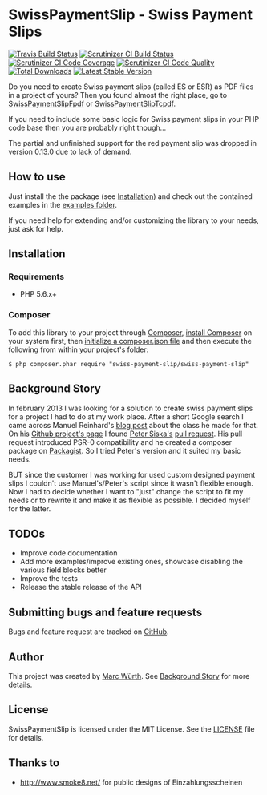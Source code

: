 SwissPaymentSlip - Swiss Payment Slips
======================================

[![Travis Build Status](https://travis-ci.org/ravage84/SwissPaymentSlip.png?branch=master)](https://travis-ci.org/ravage84/SwissPaymentSlip)
[![Scrutinizer CI Build Status](https://scrutinizer-ci.com/g/ravage84/SwissPaymentSlip/badges/build.png?b=master)](https://scrutinizer-ci.com/g/ravage84/SwissPaymentSlip/build-status/master)
[![Scrutinizer CI Code Coverage](https://scrutinizer-ci.com/g/ravage84/SwissPaymentSlip/badges/coverage.png?b=master)](https://scrutinizer-ci.com/g/ravage84/SwissPaymentSlip/?branch=master)
[![Scrutinizer CI Code Quality](https://scrutinizer-ci.com/g/ravage84/SwissPaymentSlip/badges/quality-score.png?b=master)](https://scrutinizer-ci.com/g/ravage84/SwissPaymentSlip/?branch=master)
[![Total Downloads](https://poser.pugx.org/swiss-payment-slip/swiss-payment-slip/d/total.png)](https://packagist.org/packages/swiss-payment-slip/swiss-payment-slip)
[![Latest Stable Version](https://poser.pugx.org/swiss-payment-slip/swiss-payment-slip/v/stable.png)](https://packagist.org/packages/swiss-payment-slip/swiss-payment-slip)

Do you need to create Swiss payment slips (called ES or ESR) as PDF files in a project of yours?
Then you found almost the right place, go to [SwissPaymentSlipFpdf](https://github.com/ravage84/SwissPaymentSlipFpdf)
or [SwissPaymentSlipTcpdf](https://github.com/ravage84/SwissPaymentSlipTcpdf).

If you need to include some basic logic for Swiss payment slips in your PHP code base then you are probably right though...

The partial and unfinished support for the red payment slip was dropped in version 0.13.0 due to lack of demand.

How to use
----------

Just install the the package (see [Installation](https://github.com/ravage84/SwissPaymentSlip#installation)) and
check out the contained examples in the
[examples folder](https://github.com/ravage84/SwissPaymentSlip/tree/master/examples).

If you need help for extending and/or customizing the library
to your needs, just ask for help.

Installation
------------

### Requirements

- PHP 5.6.x+

### Composer

To add this library to your project through [Composer](http://getcomposer.org),
[install Composer](http://getcomposer.org/doc/00-intro.md#system-requirements) on your system first,
then [initialize a composer.json file](https://getcomposer.org/doc/03-cli.md#init)
and then execute the following from within your project's folder:

    $ php composer.phar require "swiss-payment-slip/swiss-payment-slip"

Background Story
----------------

In february 2013 I was looking for a solution to create swiss payment slips for a project I had to do at my work place.
After a short Google search I came across Manuel Reinhard's
[blog post](http://sprain.ch/blog/downloads/class-esr-besr-einzahlungsschein-php/) about the class he made for that.
On his [Github project's page](https://github.com/sprain/class.Einzahlungsschein.php) I found
[Peter Siska's](https://github.com/peschee) [pull request](https://github.com/sprain/class.Einzahlungsschein.php/pull/5).
His pull request introduced PSR-0 compatibility and he created a composer package on [Packagist](http://packagist.org/).
So I tried Peter's version and it suited my basic needs.

BUT since the customer I was working for used custom designed payment slips I couldn't use Manuel's/Peter's script
since it wasn't flexible enough.
Now I had to decide whether I want to "just" change the script to fit my needs or to rewrite it and
make it as flexible as possible.
I decided myself for the latter.

TODOs
-----

- Improve code documentation
- Add more examples/improve existing ones, showcase disabling the various field blocks better
- Improve the tests
- Release the stable release of the API

Submitting bugs and feature requests
------------------------------------

Bugs and feature request are tracked on [GitHub](https://github.com/ravage84/SwissPaymentSlip/issues).

Author
------

This project was created by [Marc Würth](https://github.com/ravage84).
See [Background Story](#background-story) for more details.

License
-------

SwissPaymentSlip is licensed under the MIT License.
See the [LICENSE](https://github.com/ravage84/SwissPaymentSlip/blob/master/LICENSE) file for details.

Thanks to
---------

- <http://www.smoke8.net/> for public designs of Einzahlungsscheinen
